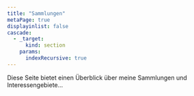 ```yaml
---
title: "Sammlungen"
metaPage: true
displayinlist: false
cascade:
  - _target:
      kind: section
    params:
      indexRecursive: true
---
```


Diese Seite bietet einen Überblick über meine Sammlungen und Interessengebiete...
